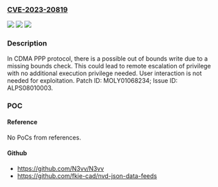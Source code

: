 ### [CVE-2023-20819](https://cve.mitre.org/cgi-bin/cvename.cgi?name=CVE-2023-20819)
![](https://img.shields.io/static/v1?label=Product&message=MT2731%2C%20MT6570%2C%20MT6580%2C%20MT6595%2C%20MT6732%2C%20MT6735%2C%20MT6737%2C%20MT6737M%2C%20MT6738%2C%20MT6739%2C%20MT6750%2C%20MT6750S%2C%20MT6752%2C%20MT6753%2C%20MT6755%2C%20MT6757%2C%20MT6758%2C%20MT6761%2C%20MT6762%2C%20MT6762D%2C%20MT6762M%2C%20MT6763%2C%20MT6765%2C%20MT6765T%2C%20MT6767%2C%20MT6768%2C%20MT6769%2C%20MT6769T%2C%20MT6769Z%2C%20MT6771%2C%20MT6775%2C%20MT6779%2C%20MT6781%2C%20MT6783%2C%20MT6785%2C%20MT6785T%2C%20MT6789%2C%20MT6795%2C%20MT6797%2C%20MT6799%2C%20MT6813%2C%20MT6815%2C%20MT6833%2C%20MT6835%2C%20MT6853%2C%20MT6855%2C%20MT6873%2C%20MT6875%2C%20MT6875T%2C%20MT6877%2C%20MT6878%2C%20MT6879%2C%20MT6883%2C%20MT6885%2C%20MT6886%2C%20MT6889%2C%20MT6891%2C%20MT6893%2C%20MT6895%2C%20MT6895T%2C%20MT6896%2C%20MT6897%2C%20MT6983%2C%20MT6985%2C%20MT6989%2C%20MT8666%2C%20MT8666A%2C%20MT8667%2C%20MT8673%2C%20MT8675%2C%20MT8765%2C%20MT8766%2C%20MT8766Z%2C%20MT8768%2C%20MT8768A%2C%20MT8768B%2C%20MT8768T%2C%20MT8768Z%2C%20MT8781%2C%20MT8786%2C%20MT8788%2C%20MT8788T%2C%20MT8788X%2C%20MT8788Z%2C%20MT8791%2C%20MT8791T%2C%20MT8797%2C%20MT8798&color=blue)
![](https://img.shields.io/static/v1?label=Version&message=%3D%20Modem%20LR11%2C%20LR12A%2C%20LR13%2C%20NR15%2C%20NR16%2C%20NR17%20&color=brighgreen)
![](https://img.shields.io/static/v1?label=Vulnerability&message=Elevation%20of%20Privilege&color=brighgreen)

### Description

In CDMA PPP protocol, there is a possible out of bounds write due to a missing bounds check. This could lead to remote escalation of privilege with no additional execution privilege needed. User interaction is not needed for exploitation. Patch ID: MOLY01068234; Issue ID: ALPS08010003.

### POC

#### Reference
No PoCs from references.

#### Github
- https://github.com/N3vv/N3vv
- https://github.com/fkie-cad/nvd-json-data-feeds

